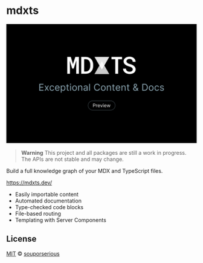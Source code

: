 # mdxts

![MDXTS - Exceptional Content & Docs](/site/app/opengraph-image.png)

> **Warning**
> This project and all packages are still a work in progress. The APIs are not stable and may change.

Build a full knowledge graph of your MDX and TypeScript files.

https://mdxts.dev/

- Easily importable content
- Automated documentation
- Type-checked code blocks
- File-based routing
- Templating with Server Components

## License

[MIT](/LICENSE.md) © [souporserious](https://souporserious.com/)
